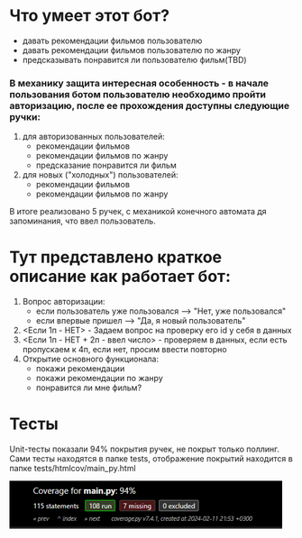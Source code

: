# Что умеет этот бот?
- давать рекомендации фильмов пользователю
- давать рекомендации фильмов пользователю по жанру
- предсказывать понравится ли пользователю фильм(TBD)


### В механику защита интересная особенность - в начале пользования ботом пользователю необходимо пройти авторизацию, после ее прохождения доступны следующие ручки:
1. для авторизованных пользователей:
   - рекомендации фильмов
   - рекомендации фильмов по жанру
   - предсказание понравится ли фильм
2. для новых ("холодных") пользователей:
   - рекомендации фильмов
   - рекомендации фильмов по жанру

В итоге реализовано 5 ручек, с механикой конечного автомата дя запоминания, что ввел пользователь.


# Тут представлено краткое описание как работает бот:
1. Вопрос авторизации:
   - если пользователь уже пользовался --> "Нет, уже пользовался"
   - если впервые пришел --> "Да, я новый пользователь"
2. <Если 1п - НЕТ> - Задаем вопрос на проверку его id у себя в данных
3. <Если 1п - НЕТ + 2п - ввел число> - проверяем в данных, если есть пропускаем к 4п, если нет, просим ввести повторно
4. Открытие основного функционала: 
   - покажи рекомендации
   - покажи рекомендации по жанру
   - понравится ли мне фильм?


# Тесты
Unit-тесты показали 94% покрытия ручек, не покрыт только поллинг.
Сами тесты находятся в папке tests, отображение покрытий находится в папке tests/htmlcov/main_py.html

![summary.png](tests/summary.png)